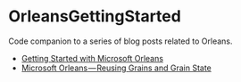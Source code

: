 # OrleansGettingStarted

Code companion to a series of blog posts related to Orleans.

* [Getting Started with Microsoft Orleans](https://medium.com/@kritner/getting-started-with-microsoft-orleans-882cdac4307f?source=friends_link&sk=1fc3451d71a19dcb49f2c8bbeb6b079e)
* [Microsoft Orleans — Reusing Grains and Grain State](https://medium.com/@kritner/microsoft-orleans-reusing-grains-and-grain-state-136977facd42?source=friends_link&sk=f19cfa3f17665c3d700bfe0df56e27a9)
